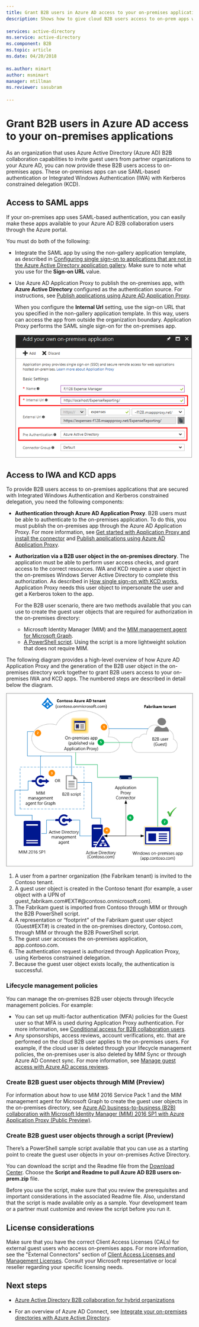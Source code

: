 ```yaml
---
title: Grant B2B users in Azure AD access to your on-premises applications | Microsoft Docs
description: Shows how to give cloud B2B users access to on-prem apps with Azure AD B2B collaboration.

services: active-directory
ms.service: active-directory
ms.component: B2B
ms.topic: article
ms.date: 04/20/2018

ms.author: mimart
author: msmimart
manager: mtillman
ms.reviewer: sasubram

---
```


# Grant B2B users in Azure AD access to your on-premises applications

As an organization that uses Azure Active Directory (Azure AD) B2B collaboration capabilities to invite guest users from partner organizations to your Azure AD, you can now provide these B2B users access to on-premises apps. These on-premises apps can use SAML-based authentication or Integrated Windows Authentication (IWA) with Kerberos constrained delegation (KCD).

## Access to SAML apps

If your on-premises app uses SAML-based authentication, you can easily make these apps available to your Azure AD B2B collaboration users through the Azure portal.

You must do both of the following:

- Integrate the SAML app by using the non-gallery application template, as described in [Configuring single sign-on to applications that are not in the Azure Active Directory application gallery](../active-directory-saas-custom-apps.md). Make sure to note what you use for the **Sign-on URL** value.
-  Use Azure AD Application Proxy to publish the on-premises app, with **Azure Active Directory** configured as the authentication source. For instructions, see [Publish applications using Azure AD Application Proxy](../manage-apps/application-proxy-publish-azure-portal.md). 

   When you configure the **Internal Url** setting, use the sign-on URL that you specified in the non-gallery application template. In this way, users can access the app from outside the organization boundary. Application Proxy performs the SAML single sign-on for the on-premises app.
 
   ![Shows on-premises app settings internal URL and authentication](media/hybrid-cloud-to-on-premises/OnPremAppSettings.PNG)

## Access to IWA and KCD apps

To provide B2B users access to on-premises applications that are secured with Integrated Windows Authentication and Kerberos constrained delegation, you need the following components:

- **Authentication through Azure AD Application Proxy**. B2B users must be able to authenticate to the on-premises application. To do this, you must publish the on-premises app through the Azure AD Application Proxy. For more information, see [Get started with Application Proxy and install the connector](../manage-apps/application-proxy-enable.md) and [Publish applications using Azure AD Application Proxy](../manage-apps/application-proxy-publish-azure-portal.md).
- **Authorization via a B2B user object in the on-premises directory**. The application must be able to perform user access checks, and grant access to the correct resources. IWA and KCD require a user object in the on-premises Windows Server Active Directory to complete this authorization. As described in [How single sign-on with KCD works](../manage-apps/application-proxy-configure-single-sign-on-with-kcd.md#how-single-sign-on-with-kcd-works), Application Proxy needs this user object to impersonate the user and get a Kerberos token to the app. 

   For the B2B user scenario, there are two methods available that you can use to create the guest user objects that are required for authorization in the on-premises directory:

   - Microsoft Identity Manager (MIM) and the [MIM management agent for Microsoft Graph](#create-b2b-guest-user-objects-through-mim-preview). 
   - [A PowerShell script](#create-b2b-guest-user-objects-through-a-script-preview). Using the script is a more lightweight solution that does not require MIM. 

The following diagram provides a high-level overview of how Azure AD Application Proxy and the generation of the B2B user object in the on-premises directory work together to grant B2B users access to your on-premises IWA and KCD apps. The numbered steps are described in detail below the diagram.

![Diagram of MIM and B2B script solutions](media/hybrid-cloud-to-on-premises/MIMScriptSolution.PNG)

1.	A user from a partner organization (the Fabrikam tenant) is invited to the Contoso tenant.
2.	A guest user object is created in the Contoso tenant (for example, a user object with a UPN of guest_fabrikam.com#EXT#@contoso.onmicrosoft.com).
3.	The Fabrikam guest is imported from Contoso through MIM or through the B2B PowerShell script.
4.	A representation or “footprint” of the Fabrikam guest user object (Guest#EXT#) is created in the on-premises directory, Contoso.com, through MIM or through the B2B PowerShell script.
5.	The guest user accesses the on-premises application, app.contoso.com.
6.	The authentication request is authorized through Application Proxy, using Kerberos constrained delegation. 
7.	Because the guest user object exists locally, the authentication is successful.

### Lifecycle management policies

You can manage the on-premises B2B user objects through lifecycle management policies. For example:

- You can set up multi-factor authentication (MFA) policies for the Guest user so that MFA is used during Application Proxy authentication. For more information, see [Conditional access for B2B collaboration users](conditional-access.md).
- Any sponsorships, access reviews, account verifications, etc. that are performed on the cloud B2B user applies to the on-premises users. For example, if the cloud user is deleted through your lifecycle management policies, the on-premises user is also deleted by MIM Sync or through Azure AD Connect sync. For more information, see [Manage guest access with Azure AD access reviews](../active-directory-azure-ad-controls-manage-guest-access-with-access-reviews.md).

### Create B2B guest user objects through MIM (Preview)

For information about how to use MIM 2016 Service Pack 1 and the MIM management agent for Microsoft Graph to create the guest user objects in the on-premises directory, see [Azure AD business-to-business (B2B) collaboration with Microsoft Identity Manager (MIM) 2016 SP1 with Azure Application Proxy (Public Preview)](https://docs.microsoft.com/microsoft-identity-manager/microsoft-identity-manager-2016-graph-b2b-scenario).

### Create B2B guest user objects through a script (Preview)

There’s a PowerShell sample script available that you can use as a starting point to create the guest user objects in your on-premises Active Directory.

You can download the script and the Readme file from the [Download Center](https://www.microsoft.com/download/details.aspx?id=51495). Choose the **Script and Readme to pull Azure AD B2B users on-prem.zip** file.

Before you use the script, make sure that you review the prerequisites and important considerations in the associated Readme file. Also, understand that the script is made available only as a sample. Your development team or a partner must customize and review the script before you run it.

## License considerations

Make sure that you have the correct Client Access Licenses (CALs) for external guest users who access on-premises apps. For more information, see the "External Connectors" section of [Client Access Licenses and Management Licenses](https://www.microsoft.com/en-us/licensing/product-licensing/client-access-license.aspx). Consult your Microsoft representative or local reseller regarding your specific licensing needs.

## Next steps

- [Azure Active Directory B2B collaboration for hybrid organizations](hybrid-organizations.md)

- For an overview of Azure AD Connect, see [Integrate your on-premises directories with Azure Active Directory](../connect/active-directory-aadconnect.md).

